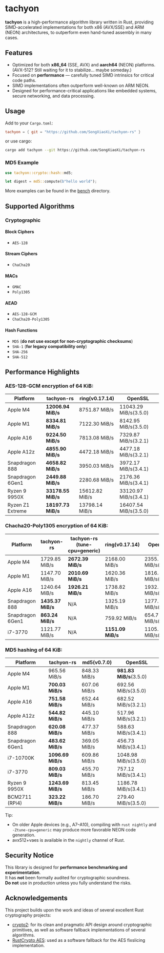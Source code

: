 # tachyon

**tachyon** is a high-performance algorithm library written in Rust, providing SIMD-accelerated implementations for both x86 (AVX/SSE) and ARM (NEON) architectures, to outperform even hand-tuned assembly in many cases.

## Features

- Optimized for both **x86_64** (SSE, AVX) and **aarch64** (NEON) platforms. (AVX-512? Still waiting for it to stabilize... maybe someday.)
- Focused on **performance** — carefully tuned SIMD intrinsics for critical code paths.
- SIMD implementations often outperform well-known on ARM NEON.
- Designed for performance-critical applications like embedded systems, secure networking, and data processing.

## Usage

Add to your `Cargo.toml`:
```toml
tachyon = { git = "https://github.com/SongXiaoXi/tachyon-rs" }
```
or use cargo:
```bash
cargo add tachyon --git https://github.com/SongXiaoXi/tachyon-rs
```
### MD5 Example
```rust
use tachyon::crypto::hash::md5;

let digest = md5::compute(b"hello world");
```

More examples can be found in the [bench](bench) directory.

## Supported Algorithms

### Cryptographic

#### Block Ciphers
- `AES-128`

#### Stream Ciphers
- `ChaCha20`

#### MACs
- `GMAC`
- `Poly1305`

#### AEAD
- `AES-128-GCM`
- `ChaCha20-Poly1305`

#### Hash Functions
- `MD5` (**do not use except for non-cryptographic checksums**)
- `SHA-1` (**for legacy compatibility only**)
- `SHA-256`
- `SHA-512`

## Performance Highlights

### AES-128-GCM encryption of 64 KiB:

| Platform      | tachyon-rs | ring(v0.17.14)  | OpenSSL |
|---------------|------------|----------|-----------|
| Apple M4      | **12006.94 MiB/s**    | 8751.87 MiB/s  | 11043.29 MiB/s(3.5.0) |
| Apple M1      | **8334.81 MiB/s**    | 7122.30 MiB/s  | 8142.95 MiB/s(3.5.0) |
| Apple A16     | **9224.50 MiB/s**    | 7813.08 MiB/s  | 7329.87 MiB/s(3.2.1) |
| Apple A12z    | **4855.90 MiB/s**    | 4472.18 MiB/s  | 4477.18 MiB/s(3.2.1) |
| Snapdragon 888 | **4658.82 MiB/s**   | 3950.03 MiB/s | 3972.17 MiB/s(3.4.1) |
| Snapdragon 6Gen1 | **2449.88 MiB/s**   | 2280.68 MiB/s | 2176.36 MiB/s(3.4.1) |
| Ryzen 9 9950X | **33178.55 MiB/s**   | 15612.82 MiB/s | 33120.97 MiB/s(3.4.1) |
| Ryzen Z1 Extreme | **18197.73 MiB/s**   | 13798.14 MiB/s | 16407.54 MiB/s(3.5.0) |

### Chacha20-Poly1305 encryption of 64 KiB:

| Platform       | tachyon-rs      | tachyon-rs<br>(tune-cpu=generic) | ring(v0.17.14)  | OpenSSL |
|----------------|-----------------|------------------------------|-----------------|---------|
| Apple M4       | 1729.85 MiB/s   | **2672.39 MiB/s** | 2168.00 MiB/s  | 2355.95 MiB/s(3.5.0) |
| Apple M1       | 1147.70 MiB/s   | **2010.69 MiB/s** | 1620.36 MiB/s  | 1816.42 MiB/s(3.5.0) |
| Apple A16      | 1240.64 MiB/s   | **1926.21 MiB/s** | 1738.82 MiB/s  | 1932.54 MiB/s(3.2.1) |
| Snapdragon 888 | **1435.37 MiB/s**   | N/A     | 1325.19 MiB/s | 1277.12 MiB/s(3.4.1) |
| Snapdragon 6Gen1 | **863.24 MiB/s** | N/A     | 759.92 MiB/s  | 654.70 MiB/s(3.4.1) |
| i7-3770        | 1121.77 MiB/s   | N/A     | **1151.09 MiB/s**  | 1105.63 MiB/s(3.4.1) |

### MD5 hashing of 64 KiB:

| Platform       | tachyon-rs | md5(v0.7.0)  | OpenSSL |
|----------------|------------|----------|-----------|
| Apple M4       | 965.56 MiB/s    | 848.33 MiB/s  | **981.83 MiB/s**(3.5.0) |
| Apple M1       | **700.03 MiB/s**    | 607.06 MiB/s  | 692.56 MiB/s(3.5.0) |
| Apple A16      | **751.58 MiB/s**    | 652.44 MiB/s  | 682.52 MiB/s(3.2.1) |
| Apple A12z     | **544.82 MiB/s**    | 445.10 MiB/s  | 517.96 MiB/s(3.2.1) |
| Snapdragon 888 | **620.08 MiB/s**    | 477.37 MiB/s  | 588.63 MiB/s(3.4.1) |
| Snapdragon 6Gen1 | **483.62 MiB/s**  | 369.05 MiB/s  | 456.73 MiB/s(3.4.1) |
| i7-10700K      | **1096.69 MiB/s**   | 609.86 MiB/s  | 1048.98 MiB/s(3.5.0) |
| i7-3770        | **809.03 MiB/s**    | 455.70 MiB/s  | 757.12 MiB/s(3.4.1) |
| Ryzen 9 9950X  | **1243.69 MiB/s**   | 813.45 MiB/s  | 1186.78 MiB/s(3.4.1) |
| BCM2711 (RPi4) | **323.22 MiB/s**    | 186.70 MiB/s  | 279.40 MiB/s(3.5.0) |

Tip: 
- On older Apple devices (e.g., A7–A10), compiling with `rust nightly` and `-Ztune-cpu=generic` may produce more favorable NEON code generation.
- avx512+vaes is available in the `nightly` channel of Rust.

## Security Notice

This library is designed for **performance benchmarking and experimentation**.  
It has **not** been formally audited for cryptographic soundness.  
**Do not** use in production unless you fully understand the risks.

## Acknowledgements

This project builds upon the work and ideas of several excellent Rust cryptography projects:

- [crypto2](https://github.com/shadowsocks/crypto2): for its clean and pragmatic API design around cryptographic primitives, as well as software fallback implementations of several algorithms.
- [RustCrypto AES](https://github.com/RustCrypto/block-ciphers/tree/master/aes): used as a software fallback for the AES fixslicing implementation.
